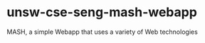 unsw-cse-seng-mash-webapp
=========================

MASH, a simple Webapp that uses a variety of Web technologies

